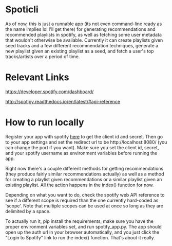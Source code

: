 # Spoticli

As of now, this is just a runnable app (its not even command-line ready as the name implies lol I'll get there) for generating recommendations and recommended playlists in spotify, as well as fetching some user metadata that wouldn't otherwise be available. Currently it can create playlists given seed tracks and a few different recommendation techniques, generate a new playlist given an existing playlist as a seed, and fetch a user's top tracks/artists over a period of time.

# Relevant Links
https://developer.spotify.com/dashboard/

http://spotipy.readthedocs.io/en/latest/#api-reference


# How to run locally

Register your app with spotify [here](https://developer.spotify.com/dashboard/) to get the client id and secret. Then go to your app settings and set the redirect url to be http://localhost:8080/ (you can change the port if you want). Make sure you set the client id, secret, and your spotify username as environment variables before running the app.

Right now there's a couple different methods for getting recommendations (they produce fairly similar recommendations actually) as well as a method for creating a playlist given recommendations or a similar playlist given an existing playlist. All the action happens in the index() function for now.

Depending on what you want to do, check the spotify web API reference to see if a different scope is required than the one currently hard-coded as 'scope'. Note that multiple scopes can be used at once so long as they are delimited by a space.

To actually run it, pip install the requirements, make sure you have the proper environment variables set, and run spotify_app.py. The app should open up the auth url in your browser automatically, and you just click the "Login to Spotify" link to run the index() function. That's about it really.
